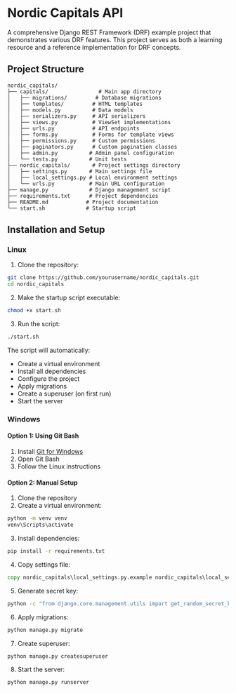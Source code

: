 # Nordic Capitals API

A comprehensive Django REST Framework (DRF) example project that demonstrates various DRF features. This project serves as both a learning resource and a reference implementation for DRF concepts.

## Project Structure

```
nordic_capitals/
├── capitals/                # Main app directory
│   ├── migrations/         # Database migrations
│   ├── templates/         # HTML templates
│   ├── models.py          # Data models
│   ├── serializers.py     # API serializers
│   ├── views.py           # ViewSet implementations
│   ├── urls.py            # API endpoints
│   ├── forms.py           # Forms for template views
│   ├── permissions.py     # Custom permissions
│   ├── paginators.py      # Custom pagination classes
│   ├── admin.py          # Admin panel configuration
│   └── tests.py          # Unit tests
├── nordic_capitals/       # Project settings directory
│   ├── settings.py       # Main settings file
│   ├── local_settings.py # Local environment settings
│   └── urls.py           # Main URL configuration
├── manage.py             # Django management script
├── requirements.txt      # Project dependencies
├── README.md            # Project documentation
└── start.sh             # Startup script
```

## Installation and Setup

### Linux

1. Clone the repository:
```bash
git clone https://github.com/yourusername/nordic_capitals.git
cd nordic_capitals
```

2. Make the startup script executable:
```bash
chmod +x start.sh
```

3. Run the script:
```bash
./start.sh
```

The script will automatically:
- Create a virtual environment
- Install all dependencies
- Configure the project
- Apply migrations
- Create a superuser (on first run)
- Start the server

### Windows

#### Option 1: Using Git Bash
1. Install [Git for Windows](https://gitforwindows.org/)
2. Open Git Bash
3. Follow the Linux instructions

#### Option 2: Manual Setup
1. Clone the repository
2. Create a virtual environment:
```cmd
python -m venv venv
venv\Scripts\activate
```

3. Install dependencies:
```cmd
pip install -r requirements.txt
```

4. Copy settings file:
```cmd
copy nordic_capitals\local_settings.py.example nordic_capitals\local_settings.py
```

5. Generate secret key:
```cmd
python -c "from django.core.management.utils import get_random_secret_key; print(get_random_secret_key())" > nordic_capitals\secret_key.txt
```

6. Apply migrations:
```cmd
python manage.py migrate
```

7. Create superuser:
```cmd
python manage.py createsuperuser
```

8. Start the server:
```cmd
python manage.py runserver
```
